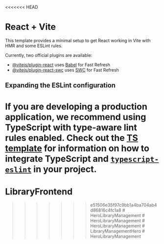<<<<<<< HEAD
# React + Vite

This template provides a minimal setup to get React working in Vite with HMR and some ESLint rules.

Currently, two official plugins are available:

- [@vitejs/plugin-react](https://github.com/vitejs/vite-plugin-react/blob/main/packages/plugin-react) uses [Babel](https://babeljs.io/) for Fast Refresh
- [@vitejs/plugin-react-swc](https://github.com/vitejs/vite-plugin-react/blob/main/packages/plugin-react-swc) uses [SWC](https://swc.rs/) for Fast Refresh

## Expanding the ESLint configuration

If you are developing a production application, we recommend using TypeScript with type-aware lint rules enabled. Check out the [TS template](https://github.com/vitejs/vite/tree/main/packages/create-vite/template-react-ts) for information on how to integrate TypeScript and [`typescript-eslint`](https://typescript-eslint.io) in your project.
=======
# LibraryFrontend
>>>>>>> e51506e35f97c9bb1a4ba704ab4d86816c4fc1a8
#   H e r o L i b r a r y M a n a g e m e n t  
 #   H e r o L i b r a r y M a n a g e m e n t  
 #   H e r o L i b r a r y M a n a g e m e n t  
 #   L i b r a r y M a n a g e m e n t H e r o  
 #   H e r o L i b r a r y M a n a g e m e n t  
 